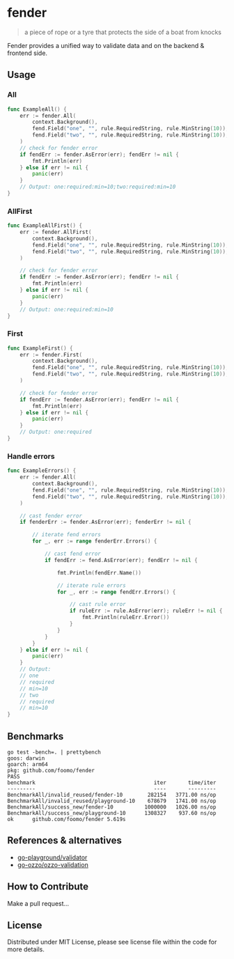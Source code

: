 # fender

> a piece of rope or a tyre that protects the side of a boat from knocks

Fender provides a unified way to validate data and on the backend & frontend side.

## Usage

### All

```go
func ExampleAll() {
	err := fender.All(
		context.Background(),
		fend.Field("one", "", rule.RequiredString, rule.MinString(10)),
		fend.Field("two", "", rule.RequiredString, rule.MinString(10)),
	)
	// check for fender error
	if fendErr := fender.AsError(err); fendErr != nil {
		fmt.Println(err)
	} else if err != nil {
		panic(err)
	}
	// Output: one:required:min=10;two:required:min=10
}
```

### AllFirst

```go
func ExampleAllFirst() {
	err := fender.AllFirst(
		context.Background(),
		fend.Field("one", "", rule.RequiredString, rule.MinString(10)),
		fend.Field("two", "", rule.RequiredString, rule.MinString(10)),
	)

	// check for fender error
	if fendErr := fender.AsError(err); fendErr != nil {
		fmt.Println(err)
	} else if err != nil {
		panic(err)
	}
	// Output: one:required:min=10
}
```

### First

```go
func ExampleFirst() {
	err := fender.First(
		context.Background(),
		fend.Field("one", "", rule.RequiredString, rule.MinString(10)),
		fend.Field("two", "", rule.RequiredString, rule.MinString(10)),
	)

	// check for fender error
	if fendErr := fender.AsError(err); fendErr != nil {
		fmt.Println(err)
	} else if err != nil {
		panic(err)
	}
	// Output: one:required
}
```

### Handle errors

```go
func ExampleErrors() {
	err := fender.All(
		context.Background(),
		fend.Field("one", "", rule.RequiredString, rule.MinString(10)),
		fend.Field("two", "", rule.RequiredString, rule.MinString(10)),
	)

	// cast fender error
	if fenderErr := fender.AsError(err); fenderErr != nil {

		// iterate fend errors
		for _, err := range fenderErr.Errors() {

			// cast fend error
			if fendErr := fend.AsError(err); fendErr != nil {

				fmt.Println(fendErr.Name())

				// iterate rule errors
				for _, err := range fendErr.Errors() {

					// cast rule error
					if ruleErr := rule.AsError(err); ruleErr != nil {
						fmt.Println(ruleErr.Error())
					}
				}
			}
		}
	} else if err != nil {
		panic(err)
	}
	// Output:
	// one
	// required
	// min=10
	// two
	// required
	// min=10
}
```

## Benchmarks

```text
go test -bench=. | prettybench
goos: darwin
goarch: arm64
pkg: github.com/foomo/fender
PASS
benchmark                                      iter       time/iter
---------                                      ----       ---------
BenchmarkAll/invalid_reused/fender-10        282154   3771.00 ns/op
BenchmarkAll/invalid_reused/playground-10    678679   1741.00 ns/op
BenchmarkAll/success_new/fender-10          1000000   1026.00 ns/op
BenchmarkAll/success_new/playground-10      1308327    937.60 ns/op
ok  	github.com/foomo/fender	5.619s
```

## References & alternatives

- [go-playground/validator](https://github.com/go-playground/validator)
- [go-ozzo/ozzo-validation](https://github.com/go-ozzo/ozzo-validation)

## How to Contribute

Make a pull request...

## License

Distributed under MIT License, please see license file within the code for more details.
